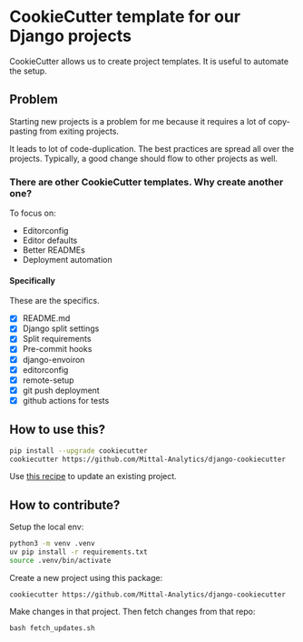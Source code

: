 # CookieCutter template for our Django projects

CookieCutter allows us to create project templates. It is useful to automate the setup.


## Problem

Starting new projects
is a problem for me
because it requires a lot of copy-pasting from exiting projects.

It leads to lot of code-duplication. The best practices are spread all over the projects. Typically, a good change should flow to other projects as well.


### There are other CookieCutter templates. Why create another one?

To focus on:
- Editorconfig
- Editor defaults
- Better READMEs
- Deployment automation

#### Specifically

These are the specifics.

- [x] README.md
- [x] Django split settings
- [x] Split requirements
- [x] Pre-commit hooks
- [x] django-envoiron
- [x] editorconfig
- [x] remote-setup
- [x] git push deployment
- [x] github actions for tests

## How to use this?

```bash
pip install --upgrade cookiecutter
cookiecutter https://github.com/Mittal-Analytics/django-cookiecutter
```

Use [this recipe](https://github.com/cookiecutter/cookiecutter/issues/784#issuecomment-839074042) to update an existing project.


## How to contribute?

Setup the local env:

```bash
python3 -m venv .venv
uv pip install -r requirements.txt
source .venv/bin/activate
```

Create a new project using this package:
```
cookiecutter https://github.com/Mittal-Analytics/django-cookiecutter
```

Make changes in that project. Then fetch changes from that repo:
```
bash fetch_updates.sh
```
